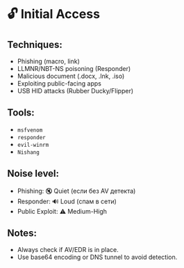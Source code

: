 # 🔓 Initial Access

## Techniques:
- Phishing (macro, link)
- LLMNR/NBT-NS poisoning (Responder)
- Malicious document (.docx, .lnk, .iso)
- Exploiting public-facing apps
- USB HID attacks (Rubber Ducky/Flipper)

## Tools:
- `msfvenom`
- `responder`
- `evil-winrm`
- `Nishang`

## Noise level:
- Phishing: 🔇 Quiet (если без AV детекта)
- Responder: 🔊 Loud (спам в сети)
- Public Exploit: ⚠️ Medium-High

## Notes:
- Always check if AV/EDR is in place.
- Use base64 encoding or DNS tunnel to avoid detection.
